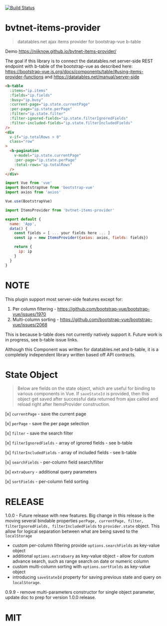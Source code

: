[![Build Status](https://travis-ci.org/niiknow/bvtnet-items-provider.svg?branch=master)](https://travis-ci.org/niiknow/bvtnet-items-provider)
# bvtnet-items-provider
> datatables.net ajax items provider for bootstrap-vue b-table

Demo https://niiknow.github.io/bvtnet-items-provider/

The goal if this library is to connect the datatables.net server-side REST endpoint with b-table of the bootstrap-vue as described here:
https://bootstrap-vue.js.org/docs/components/table/#using-items-provider-functions and
https://datatables.net/manual/server-side

```html
<b-table 
  :items="ip.items"
  :fields="ip.fields"
  :busy="ip.busy"
  :current-page="ip.state.currentPage"
  :per-page="ip.state.perPage"
  :filter="ip.state.filter"
  :filter-ignored-fields="ip.state.filterIgnoredFields"
  :filter-included-fields="ip.state.filterIncludedFields"
/>
<div 
  v-if="ip.totalRows > 0"
  class="row"
>
  <b-pagination
    v-model="ip.state.currentPage"
    :per-page="ip.state.perPage"
    :total-rows="ip.totalRows"
  />
</div>
```

```js
import Vue from 'vue'
import BootstrapVue from 'bootstrap-vue'
import axios from 'axios'

Vue.use(BootstrapVue)

import ItemsProvider from 'bvtnet-items-provider'

export default {
  name: 'App',
  data() {
    const fields = [ ... your fields here ... ]
    const ip = new ItemsProvider({axios: axios, fields: fields})

    return {
      ip: ip
    }
  }
}
````
# NOTE
This plugin support most server-side features except for:

1. Per column filtering - https://github.com/bootstrap-vue/bootstrap-vue/issues/1970
2. Multi-column sorting - https://github.com/bootstrap-vue/bootstrap-vue/issues/2068

This is because b-table does not currently natively support it.  Future work is in progress, see b-table issue links.

Although this Component was written for datatables.net and b-table, it is a completely independent library written based off API contracts.

# State Object
> Below are fields on the state object, which are useful for binding to various components in Vue.  If `saveStateId` is provided, then this object get saved after successful data returned from ajax called and reload right after ItemsProvider construction.


[x] `currentPage` - save the current page

[x] `perPage` - save the per page selection

[x] `filter` - save the search filter

[x] `filterIgnoredFields` - array of ignored fields - see b-table

[x] `filterIncludedFields` - array of included fields - see b-table

[x] `searchFields` - per-column field search/filter

[x] `extraQuery` - additional query parameters

[x] `sortFields` - per-column field sorting

# RELEASE
1.0.0 - Future release with new features.  Big change in this release is the moving several bindable properties `perPage, currentPage, filter, filterIgnoredFields, filterIncludedFields` to `provider.state` object.  This allow for logical separation between what are being saved to the `localStorage`

* custom per-column filtering provide `options.searchFields` as key-value object
* additional `options.extraQuery` as key-value object - allow for custom advance search, such as range search on date or numeric column
* custom multi-column sorting with `options.sortFields` as key-value object
* introducing `saveStateId` property for saving previous state and query on `localStorage`.  

0.9.9 - remove multi-parameters constructor for single object parameter, update doc to prep for version 1.0.0 release.

# MIT
